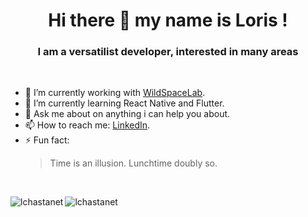 <h1 align="center">Hi there 👋 my name is Loris !</h1>
<h3 align="center">I am a versatilist developer, interested in many areas</h3>

<br>

-   🔭 I’m currently working with [WildSpaceLab].
-   🌱 I’m currently learning React Native and Flutter.
-   💬 Ask me about on anything i can help you about.
-   📫 How to reach me: [LinkedIn].
-   ⚡ Fun fact: <blockquote><p>Time is an illusion. Lunchtime doubly so.</p></blockquote>

<br>

<a><img align="left" src="https://github-readme-stats.vercel.app/api?username=lchastanet&show_icons=true&theme=material-palenight" alt="lchastanet" /></a>
<a><img align="left" src="https://github-readme-stats.vercel.app/api/top-langs/?username=lchastanet&layout=compact&hide=html,css&theme=material-palenight" alt="lchastanet" /></a>

[wildspacelab]: https://wildspacelab.com/ "WildSpaceLab"
[linkedin]: https://www.linkedin.com/in/loris-chastanet/ "LinkedIn"
